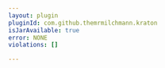 ```yaml
---
layout: plugin
pluginId: com.github.themrmilchmann.kraton
isJarAvailable: true
error: NONE
violations: []

---
```

